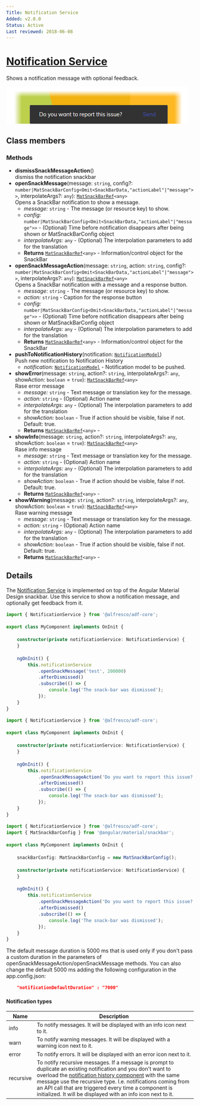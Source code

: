 ```yaml
---
Title: Notification Service
Added: v2.0.0
Status: Active
Last reviewed: 2018-06-08
---
```


# [Notification Service](../../../lib/core/src/lib/notifications/services/notification.service.ts "Defined in notification.service.ts")

Shows a notification message with optional feedback.

![Notification Service screenshot](../../docassets/images/NotiService.png)

## Class members

### Methods

-   **dismissSnackMessageAction**()<br/>
    dismiss the notification snackbar
-   **openSnackMessage**(message: `string`, config?: `number|MatSnackBarConfig<Omit<SnackBarData,"actionLabel"|"message">>`, interpolateArgs?: `any`): [`MatSnackBarRef`](https://material.angular.io/components/snack-bar/overview)`<any>`<br/>
    Opens a SnackBar notification to show a message.
    -   _message:_ `string`  - The message (or resource key) to show.
    -   _config:_ `number|MatSnackBarConfig<Omit<SnackBarData,"actionLabel"|"message">>`  - (Optional) Time before notification disappears after being shown or MatSnackBarConfig object
    -   _interpolateArgs:_ `any`  - (Optional) The interpolation parameters to add for the translation
    -   **Returns** [`MatSnackBarRef`](https://material.angular.io/components/snack-bar/overview)`<any>` - Information/control object for the SnackBar
-   **openSnackMessageAction**(message: `string`, action: `string`, config?: `number|MatSnackBarConfig<Omit<SnackBarData,"actionLabel"|"message">>`, interpolateArgs?: `any`): [`MatSnackBarRef`](https://material.angular.io/components/snack-bar/overview)`<any>`<br/>
    Opens a SnackBar notification with a message and a response button.
    -   _message:_ `string`  - The message (or resource key) to show.
    -   _action:_ `string`  - Caption for the response button
    -   _config:_ `number|MatSnackBarConfig<Omit<SnackBarData,"actionLabel"|"message">>`  - (Optional) Time before notification disappears after being shown or MatSnackBarConfig object
    -   _interpolateArgs:_ `any`  - (Optional) The interpolation parameters to add for the translation
    -   **Returns** [`MatSnackBarRef`](https://material.angular.io/components/snack-bar/overview)`<any>` - Information/control object for the SnackBar
-   **pushToNotificationHistory**(notification: [`NotificationModel`](../../../lib/core/src/lib/notifications/models/notification.model.ts))<br/>
    Push new notification to Notification History
    -   _notification:_ [`NotificationModel`](../../../lib/core/src/lib/notifications/models/notification.model.ts)  - Notification model to be pushed.
-   **showError**(message: `string`, action?: `string`, interpolateArgs?: `any`, showAction: `boolean` = `true`): [`MatSnackBarRef`](https://material.angular.io/components/snack-bar/overview)`<any>`<br/>
    Rase error message
    -   _message:_ `string`  - Text message or translation key for the message.
    -   _action:_ `string`  - (Optional) Action name
    -   _interpolateArgs:_ `any`  - (Optional) The interpolation parameters to add for the translation
    -   _showAction:_ `boolean`  - True if action should be visible, false if not. Default: true.
    -   **Returns** [`MatSnackBarRef`](https://material.angular.io/components/snack-bar/overview)`<any>` - 
-   **showInfo**(message: `string`, action?: `string`, interpolateArgs?: `any`, showAction: `boolean` = `true`): [`MatSnackBarRef`](https://material.angular.io/components/snack-bar/overview)`<any>`<br/>
    Rase info message
    -   _message:_ `string`  - Text message or translation key for the message.
    -   _action:_ `string`  - (Optional) Action name
    -   _interpolateArgs:_ `any`  - (Optional) The interpolation parameters to add for the translation
    -   _showAction:_ `boolean`  - True if action should be visible, false if not. Default: true.
    -   **Returns** [`MatSnackBarRef`](https://material.angular.io/components/snack-bar/overview)`<any>` - 
-   **showWarning**(message: `string`, action?: `string`, interpolateArgs?: `any`, showAction: `boolean` = `true`): [`MatSnackBarRef`](https://material.angular.io/components/snack-bar/overview)`<any>`<br/>
    Rase warning message
    -   _message:_ `string`  - Text message or translation key for the message.
    -   _action:_ `string`  - (Optional) Action name
    -   _interpolateArgs:_ `any`  - (Optional) The interpolation parameters to add for the translation
    -   _showAction:_ `boolean`  - True if action should be visible, false if not. Default: true.
    -   **Returns** [`MatSnackBarRef`](https://material.angular.io/components/snack-bar/overview)`<any>` -

## Details

The [Notification Service](notification.service.md) is implemented on top of the Angular Material Design snackbar.
Use this service to show a notification message, and optionally get feedback from it.

```ts
import { NotificationService } from '@alfresco/adf-core';

export class MyComponent implements OnInit {

    constructor(private notificationService: NotificationService) {
    }

    ngOnInit() {
        this.notificationService
            .openSnackMessage('test', 200000)
            .afterDismissed()
            .subscribe(() => {
                console.log('The snack-bar was dismissed');
            });
    }
}
```

```ts
import { NotificationService } from '@alfresco/adf-core';

export class MyComponent implements OnInit {

    constructor(private notificationService: NotificationService) {
    }

    ngOnInit() {
        this.notificationService
            .openSnackMessageAction('Do you want to report this issue?', 'send', 200000)
            .afterDismissed()
            .subscribe(() => {
                console.log('The snack-bar was dismissed');
            });
    }
}
```

```ts
import { NotificationService } from '@alfresco/adf-core';
import { MatSnackBarConfig } from '@angular/material/snackbar';

export class MyComponent implements OnInit {

    snackBarConfig: MatSnackBarConfig = new MatSnackBarConfig();

    constructor(private notificationService: NotificationService) {
    }

    ngOnInit() {
        this.notificationService
            .openSnackMessageAction('Do you want to report this issue?', 'send', snackBarConfig)
            .afterDismissed()
            .subscribe(() => {
                console.log('The snack-bar was dismissed');
            });
    }
}
```

The default message duration is 5000 ms that is used only if you don't pass a custom duration in the parameters of openSnackMessageAction/openSnackMessage methods.
You can also change the default 5000 ms adding the following configuration in the app.config.json:

```json
    "notificationDefaultDuration" : "7000"
```

#### Notification types

| Name | Description |
| ---- | ----------- |
| info | To notify messages. It will be displayed with an info icon next to it. |
| warn | To notify warning messages. It will be displayed with a warning icon next to it. |
| error | To notify errors. It will be displayed with an error icon next to it. |
| recursive | To notify recursive messages. If a message is prompt to duplicate an existing notification and you don't want to overload the [notification history component](../../core/components/notification-history.component.md) with the same message use the recursive type. I.e. notifications coming from an API call that are triggered every time a component is initialized. It will be displayed with an info icon next to it. |
